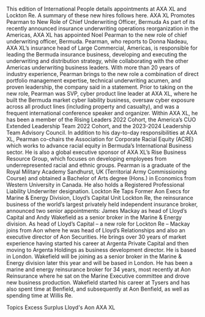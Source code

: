 This edition of International People details appointments at AXA XL and Lockton Re.
A summary of these new hires follows here.
AXA XL Promotes Pearman to New Role of Chief Underwriting Officer, Bermuda
As part of its recently announced insurance underwriting operations reorganization in the Americas, AXA XL has appointed Noel Pearman to the new role of chief underwriting officer, Bermuda.
Pearman, who reports to Donna Nadeau, AXA XL’s insurance head of Large Commercial, Americas, is responsible for leading the Bermuda insurance business, developing and executing the underwriting and distribution strategy, while collaborating with the other Americas underwriting business leaders.
With more than 20 years of industry experience, Pearman brings to the new role a combination of direct portfolio management expertise, technical underwriting acumen, and proven leadership, the company said in a statement.
Prior to taking on the new role, Pearman was SVP, cyber product line leader at AXA XL, where he built the Bermuda market cyber liability business, oversaw cyber exposure across all product lines (including property and casualty), and was a frequent international conference speaker and organizer.
Within AXA XL, he has been a member of the Rising Leaders 2022 Cohort, the America’s CUO Extended Leadership Team 2022 Cohort, and the 2023-2024 Leadership Team Advisory Council.
In addition to his day-to-day responsibilities at AXA XL, Pearman co-chairs the Association for Corporate Racial Equity (ACRE) which works to advance racial equity in Bermuda’s International Business sector. He is also a global executive sponsor of AXA XL’s Rise Business Resource Group, which focuses on developing employees from underrepresented racial and ethnic groups.
Pearman is a graduate of the Royal Military Academy Sandhurst, UK (Territorial Army Commissioning Course) and obtained a Bachelor of Arts degree (Hons.) in Economics from Western University in Canada. He also holds a Registered Professional Liability Underwriter designation.
Lockton Re Taps Former Aon Execs for Marine & Energy Division, Lloyd’s Capital Unit
Lockton Re, the reinsurance business of the world’s largest privately held independent insurance broker, announced two senior appointments: James Mackay as head of Lloyd’s Capital and Andy Wakefield as a senior broker in the Marine & Energy division.
As head of Lloyd’s Capital – a new role for Lockton Re – Mackay joins from Aon where he was head of Lloyd’s Relationships and also an executive director of Aon Securities. He brings over 30 years of market experience having started his career at Argenta Private Capital and then moving to Argenta Holdings as business development director. He is based in London.
Wakefield will be joining as a senior broker in the Marine & Energy division later this year and will be based in London. He has been a marine and energy reinsurance broker for 34 years, most recently at Aon Reinsurance where he sat on the Marine Executive committee and drove new business production.
Wakefield started his career at Tysers and has also spent time at Benfield, and subsequently at Aon Benfield, as well as spending time at Willis Re.

Topics
Excess Surplus
Lloyd's
Aon
AXA XL
